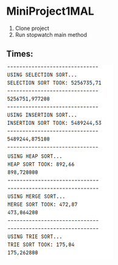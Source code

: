 # MiniProject1MAL

1. Clone project
2. Run stopwatch main method


## Times:
![Run times](https://github.com/MadsMeinertAndersenCPHBusiness/MiniProject1MAL/blob/main/SortTimes-MiniProject1.PNG)
